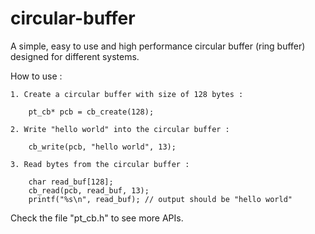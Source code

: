 # circular-buffer
A simple, easy to use and high performance circular buffer (ring buffer) designed for different systems.

How to use : 

	1. Create a circular buffer with size of 128 bytes : 
	
		pt_cb* pcb = cb_create(128);
		
	2. Write "hello world" into the circular buffer :
	
		cb_write(pcb, "hello world", 13);
	
	3. Read bytes from the circular buffer : 
	
		char read_buf[128];
		cb_read(pcb, read_buf, 13);
		printf("%s\n", read_buf); // output should be "hello world"

Check the file "pt_cb.h" to see more APIs.
